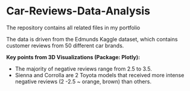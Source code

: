 # Car-Reviews-Data-Analysis
The repository contains all related files in my portfolio

The data is driven from the Edmunds Kaggle dataset, which contains customer reviews from 50 different car brands.

**Key points from 3D Visualizations (Package: Plotly):**
- The majority of negative reviews range from 2.5 to 3.5.
- Sienna and Corrolla are 2 Toyota models that received more intense negative reviews (2 -2.5 ~ orange, brown) than others. 
